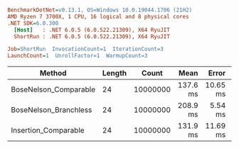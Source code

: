 ``` ini

BenchmarkDotNet=v0.13.1, OS=Windows 10.0.19044.1706 (21H2)
AMD Ryzen 7 3700X, 1 CPU, 16 logical and 8 physical cores
.NET SDK=6.0.300
  [Host]   : .NET 6.0.5 (6.0.522.21309), X64 RyuJIT
  ShortRun : .NET 6.0.5 (6.0.522.21309), X64 RyuJIT

Job=ShortRun  InvocationCount=1  IterationCount=3  
LaunchCount=1  UnrollFactor=1  WarmupCount=3  

```
|                Method | Length |    Count |     Mean |    Error |  StdDev |
|---------------------- |------- |--------- |---------:|---------:|--------:|
| BoseNelson_Comparable |     24 | 10000000 | 137.6 ms | 10.65 ms | 0.58 ms |
| BoseNelson_Branchless |     24 | 10000000 | 208.9 ms |  5.54 ms | 0.30 ms |
|  Insertion_Comparable |     24 | 10000000 | 131.9 ms | 11.69 ms | 0.64 ms |
